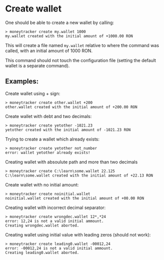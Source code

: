 Create wallet
=============

One should be able to create a new wallet by calling:
```
> moneytracker create my.wallet 1000
my.wallet created with the initial amount of +1000.00 RON
```

This will create a file named `my.wallet` relative to where the command was
called, with an initial amount of 1000 RON.

This command should not touch the configuration file (setting the default
wallet is a separate command).

Examples:
---------------
Create wallet using + sign:
```
> moneytracker create other.wallet +200
other.wallet created with the initial amount of +200.00 RON
```

Create wallet with debt and two decimals:
```
> moneytracker create yetother -1021.23
yetother created with the initial amount of -1021.23 RON
```

Trying to create a wallet which already exists:
```
> moneytracker create yetother not_number
error: wallet yetother already exists!
```

Creating wallet with absoulute path and more than two decimals
```
> moneytracker create C:\learn\some.wallet 22.125
C:\learn\some.wallet created with the initial amount of +22.13 RON
```

Create wallet with no initial amount:
```
> moneytracker create noinitial.wallet
noinitial.wallet created with the initial amount of +00.00 RON
```

Creating wallet with incorrect decimal separator:
```
> moneytracker create wrongdec.wallet 12*,*24
error: 12,24 is not a valid initial ammount.
Creating wrongdec.wallet aborted.
```

Creating wallet using initial value with leading zeros (should not work):
```
> moneytracker create leading0.wallet -00012,24
error: -00012,24 is not a valid initial ammount.
Creating leading0.wallet aborted.
```
